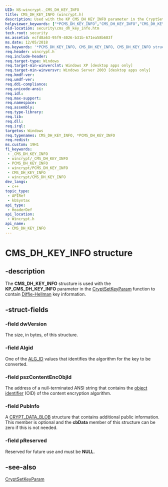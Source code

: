 ```yaml
---
UID: NS:wincrypt._CMS_DH_KEY_INFO
title: CMS_DH_KEY_INFO (wincrypt.h)
description: Used with the KP_CMS_DH_KEY_INFO parameter in the CryptSetKeyParam function to contain Diffie-Hellman key information.
helpviewer_keywords: ["*PCMS_DH_KEY_INFO","CMS_DH_KEY_INFO","CMS_DH_KEY_INFO structure [Security]","PCMS_DH_KEY_INFO","PCMS_DH_KEY_INFO structure pointer [Security]","security.cms_dh_key_info","wincrypt/CMS_DH_KEY_INFO","wincrypt/PCMS_DH_KEY_INFO"]
old-location: security\cms_dh_key_info.htm
tech.root: security
ms.assetid: ecfd8a63-95f9-4026-b31b-671ea58b683f
ms.date: 12/05/2018
ms.keywords: '*PCMS_DH_KEY_INFO, CMS_DH_KEY_INFO, CMS_DH_KEY_INFO structure [Security], PCMS_DH_KEY_INFO, PCMS_DH_KEY_INFO structure pointer [Security], security.cms_dh_key_info, wincrypt/CMS_DH_KEY_INFO, wincrypt/PCMS_DH_KEY_INFO'
req.header: wincrypt.h
req.include-header: 
req.target-type: Windows
req.target-min-winverclnt: Windows XP [desktop apps only]
req.target-min-winversvr: Windows Server 2003 [desktop apps only]
req.kmdf-ver: 
req.umdf-ver: 
req.ddi-compliance: 
req.unicode-ansi: 
req.idl: 
req.max-support: 
req.namespace: 
req.assembly: 
req.type-library: 
req.lib: 
req.dll: 
req.irql: 
targetos: Windows
req.typenames: CMS_DH_KEY_INFO, *PCMS_DH_KEY_INFO
req.redist: 
ms.custom: 19H1
f1_keywords:
 - _CMS_DH_KEY_INFO
 - wincrypt/_CMS_DH_KEY_INFO
 - PCMS_DH_KEY_INFO
 - wincrypt/PCMS_DH_KEY_INFO
 - CMS_DH_KEY_INFO
 - wincrypt/CMS_DH_KEY_INFO
dev_langs:
 - c++
topic_type:
 - APIRef
 - kbSyntax
api_type:
 - HeaderDef
api_location:
 - Wincrypt.h
api_name:
 - CMS_DH_KEY_INFO
---
```


# CMS_DH_KEY_INFO structure


## -description

The <b>CMS_DH_KEY_INFO</b> structure is used with the <b>KP_CMS_DH_KEY_INFO</b> parameter in the <a href="/windows/desktop/api/wincrypt/nf-wincrypt-cryptsetkeyparam">CryptSetKeyParam</a> function to contain <a href="/windows/desktop/SecGloss/d-gly">Diffie-Hellman</a> key information.

## -struct-fields

### -field dwVersion

The size, in bytes, of this structure.

### -field Algid

One of the <a href="/windows/desktop/SecCrypto/alg-id">ALG_ID</a> values that identifies the algorithm for the key to be converted.

### -field pszContentEncObjId

The address of a null-terminated ANSI string that contains the <a href="/windows/desktop/SecGloss/o-gly">object identifier</a> (OID) of the content encryption algorithm.

### -field PubInfo

A <a href="/previous-versions/windows/desktop/legacy/aa381414(v=vs.85)">CRYPT_DATA_BLOB</a> structure that contains additional public information. This member is optional and the <b>cbData</b> member of this structure can be zero if this is not needed.

### -field pReserved

Reserved for future use and must be <b>NULL</b>.

## -see-also

<a href="/windows/desktop/api/wincrypt/nf-wincrypt-cryptsetkeyparam">CryptSetKeyParam</a>